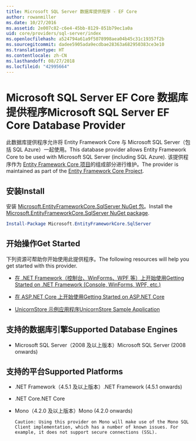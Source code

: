 ```yaml
---
title: Microsoft SQL Server 数据库提供程序 - EF Core
author: rowanmiller
ms.date: 10/27/2016
ms.assetid: 2e007c82-c6e4-45bb-8129-851b79ec1a0a
uid: core/providers/sql-server/index
ms.openlocfilehash: a524794a61a9f5078998aea04b45c31c19357f2b
ms.sourcegitcommit: dadee5905ada9ecdbae28363a682950383ce3e10
ms.translationtype: HT
ms.contentlocale: zh-CN
ms.lasthandoff: 08/27/2018
ms.locfileid: "42995664"
---
```

# <a name="microsoft-sql-server-ef-core-database-provider"></a><span data-ttu-id="aeea7-102">Microsoft SQL Server EF Core 数据库提供程序</span><span class="sxs-lookup"><span data-stu-id="aeea7-102">Microsoft SQL Server EF Core Database Provider</span></span>

<span data-ttu-id="aeea7-103">此数据库提供程序允许将 Entity Framework Core 与 Microsoft SQL Server（包括 SQL Azure）一起使用。</span><span class="sxs-lookup"><span data-stu-id="aeea7-103">This database provider allows Entity Framework Core to be used with Microsoft SQL Server (including SQL Azure).</span></span> <span data-ttu-id="aeea7-104">该提供程序作为 [Entity Framework Core 项目](https://github.com/aspnet/EntityFrameworkCore)的组成部分进行维护。</span><span class="sxs-lookup"><span data-stu-id="aeea7-104">The provider is maintained as part of the [Entity Framework Core Project](https://github.com/aspnet/EntityFrameworkCore).</span></span>

## <a name="install"></a><span data-ttu-id="aeea7-105">安装</span><span class="sxs-lookup"><span data-stu-id="aeea7-105">Install</span></span>

<span data-ttu-id="aeea7-106">安装 [Microsoft.EntityFrameworkCore.SqlServer NuGet 包](https://www.nuget.org/packages/Microsoft.EntityFrameworkCore.SqlServer/)。</span><span class="sxs-lookup"><span data-stu-id="aeea7-106">Install the [Microsoft.EntityFrameworkCore.SqlServer NuGet package](https://www.nuget.org/packages/Microsoft.EntityFrameworkCore.SqlServer/).</span></span>

``` powershell
Install-Package Microsoft.EntityFrameworkCore.SqlServer
```

## <a name="get-started"></a><span data-ttu-id="aeea7-107">开始操作</span><span class="sxs-lookup"><span data-stu-id="aeea7-107">Get Started</span></span>

<span data-ttu-id="aeea7-108">下列资源可帮助你开始使用此提供程序。</span><span class="sxs-lookup"><span data-stu-id="aeea7-108">The following resources will help you get started with this provider.</span></span>
* [<span data-ttu-id="aeea7-109">在 .NET Framework（控制台、WinForms、WPF 等）上开始使用</span><span class="sxs-lookup"><span data-stu-id="aeea7-109">Getting Started on .NET Framework (Console, WinForms, WPF, etc.)</span></span>](../../get-started/full-dotnet/index.md)

* [<span data-ttu-id="aeea7-110">在 ASP.NET Core 上开始使用</span><span class="sxs-lookup"><span data-stu-id="aeea7-110">Getting Started on ASP.NET Core</span></span>](../../get-started/aspnetcore/index.md)

* [<span data-ttu-id="aeea7-111">UnicornStore 示例应用程序</span><span class="sxs-lookup"><span data-stu-id="aeea7-111">UnicornStore Sample Application</span></span>](https://github.com/rowanmiller/UnicornStore/tree/master/UnicornStore)

## <a name="supported-database-engines"></a><span data-ttu-id="aeea7-112">支持的数据库引擎</span><span class="sxs-lookup"><span data-stu-id="aeea7-112">Supported Database Engines</span></span>

* <span data-ttu-id="aeea7-113">Microsoft SQL Server（2008 及以上版本）</span><span class="sxs-lookup"><span data-stu-id="aeea7-113">Microsoft SQL Server (2008 onwards)</span></span>

## <a name="supported-platforms"></a><span data-ttu-id="aeea7-114">支持的平台</span><span class="sxs-lookup"><span data-stu-id="aeea7-114">Supported Platforms</span></span>

* <span data-ttu-id="aeea7-115">.NET Framework（4.5.1 及以上版本）</span><span class="sxs-lookup"><span data-stu-id="aeea7-115">.NET Framework (4.5.1 onwards)</span></span>

* <span data-ttu-id="aeea7-116">.NET Core</span><span class="sxs-lookup"><span data-stu-id="aeea7-116">.NET Core</span></span>

* <span data-ttu-id="aeea7-117">Mono（4.2.0 及以上版本）</span><span class="sxs-lookup"><span data-stu-id="aeea7-117">Mono (4.2.0 onwards)</span></span>

      Caution: Using this provider on Mono will make use of the Mono SQL Client implementation, which has a number of known issues. For example, it does not support secure connections (SSL).
